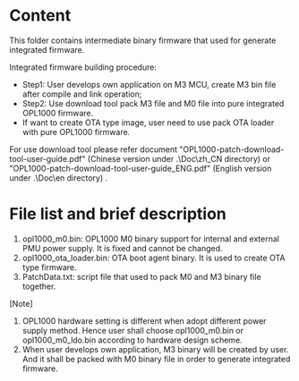 # Content
This folder contains intermediate binary firmware that used for generate integrated firmware.

Integrated firmware building procedure: 

- Step1: User develops own application on M3 MCU, create M3 bin file after compile and link operation; 
- Step2: Use download tool pack M3 file and M0 file into pure integrated OPL1000 firmware. 
- If want to create OTA type image, user need to use pack OTA loader with pure OPL1000 firmware. 

For use download tool  please refer document "OPL1000-patch-download-tool-user-guide.pdf" (Chinese version under .\Doc\zh_CN directory) or "OPL1000-patch-download-tool-user-guide_ENG.pdf" (English version under .\Doc\en directory) . 

# File list and brief description
1. opl1000_m0.bin: OPL1000 M0 binary support for internal and external PMU power supply. It is fixed and cannot be changed. 
2. opl1000_ota_loader.bin: OTA boot agent binary. It is used to create OTA type firmware. 
3. PatchData.txt: script file that used to pack M0 and M3 binary file together. 

[Note] 

1. OPL1000 hardware setting is different when adopt different power supply method. Hence user shall choose opl1000_m0.bin or opl1000_m0_ldo.bin according to hardware design scheme. 
3. When user develops own application, M3 binary will be created by user. And it shall be packed with  M0 binary file in order to generate integrated firmware.  

